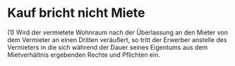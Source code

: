 # Kauf bricht nicht Miete

(1) Wird der vermietete Wohnraum nach der Überlassung an den Mieter von dem Vermieter an einen Dritten veräußert, so tritt der Erwerber anstelle des Vermieters in die sich während der Dauer seines Eigentums aus dem Mietverhältnis ergebenden Rechte und Pflichten ein.